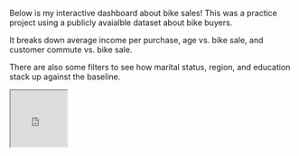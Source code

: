 Below is my interactive dashboard about bike sales! This was a practice project using a publicly avaialble dataset about bike buyers.

It breaks down average income per purchase, age vs. bike sale, and customer commute vs. bike sale. 

There are also some filters to see how marital status, region, and education stack up against the baseline.

<iframe src="https://1drv.ms/x/c/2ed034ad9eb11001/IQOY39WwHijIRKOehINHL80yAZshxhNHUvdIPEWzbeiP64Q" width="100vh" height="100vw"></iframe>

